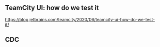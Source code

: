 
## TeamCity UI: how do we test it
https://blog.jetbrains.com/teamcity/2020/06/teamcity-ui-how-do-we-test-it/


## CDC

